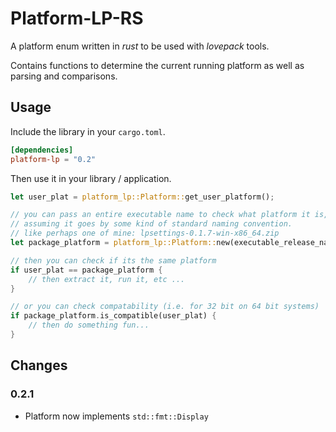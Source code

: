 # Platform-LP-RS
A platform enum written in *rust* to be used with *lovepack* tools.

Contains functions to determine the current running platform as well as parsing and comparisons.

## Usage

Include the library in your `cargo.toml`.

```toml
[dependencies]
platform-lp = "0.2"
```

Then use it in your library / application.

```rust
let user_plat = platform_lp::Platform::get_user_platform();

// you can pass an entire executable name to check what platform it is, 
// assuming it goes by some kind of standard naming convention.
// like perhaps one of mine: lpsettings-0.1.7-win-x86_64.zip
let package_platform = platform_lp::Platform::new(executable_release_name);

// then you can check if its the same platform
if user_plat == package_platform {
    // then extract it, run it, etc ...
}

// or you can check compatability (i.e. for 32 bit on 64 bit systems)
if package_platform.is_compatible(user_plat) {
    // then do something fun...
}

```
## Changes

### 0.2.1

- Platform now implements `std::fmt::Display`